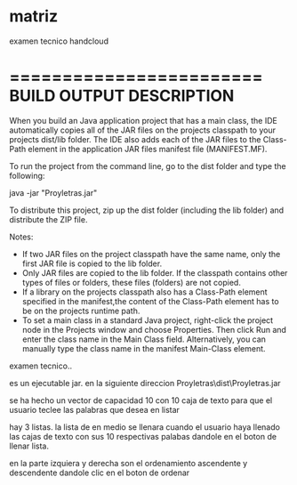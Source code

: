 # matriz
examen tecnico handcloud

========================
BUILD OUTPUT DESCRIPTION
========================

When you build an Java application project that has a main class, the IDE
automatically copies all of the JAR
files on the projects classpath to your projects dist/lib folder. The IDE
also adds each of the JAR files to the Class-Path element in the application
JAR files manifest file (MANIFEST.MF).

To run the project from the command line, go to the dist folder and
type the following:

java -jar "Proyletras.jar" 

To distribute this project, zip up the dist folder (including the lib folder)
and distribute the ZIP file.

Notes:

* If two JAR files on the project classpath have the same name, only the first
JAR file is copied to the lib folder.
* Only JAR files are copied to the lib folder.
If the classpath contains other types of files or folders, these files (folders)
are not copied.
* If a library on the projects classpath also has a Class-Path element
specified in the manifest,the content of the Class-Path element has to be on
the projects runtime path.
* To set a main class in a standard Java project, right-click the project node
in the Projects window and choose Properties. Then click Run and enter the
class name in the Main Class field. Alternatively, you can manually type the
class name in the manifest Main-Class element.


examen tecnico..

es un ejecutable jar. en la siguiente direccion
Proyletras\dist\Proyletras.jar

se ha hecho un vector de capacidad 10
con 10 caja de texto para que el usuario teclee las palabras que desea en listar

hay 3 listas.
la lista de en medio se llenara cuando el usuario haya llenado las cajas de texto con sus 10 respectivas palabas
dandole en el boton de llenar lista.

en la parte izquiera y derecha son el ordenamiento ascendente y descendente dandole clic en el boton de ordenar 
